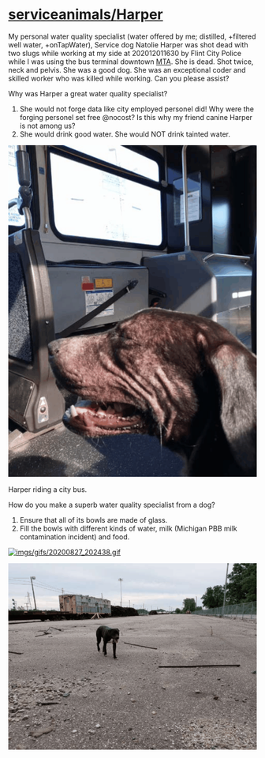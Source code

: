 <link rel="prerender" href="https://github.com/serviceanimals/Harper/">

# [serviceanimals/](https://github.com/serviceanimals/serviceanimals.github.io)[Harper](https://github.com/serviceanimals/Harper)

My personal water quality specialist (water offered by me; distilled, +filtered well water, +onTapWater), Service dog Natolie Harper was shot dead with two slugs while working at my side at 202012011630 by Flint City Police while I was using the bus terminal downtown [MTA](https://mtaflint.org/).  She is dead.  Shot twice, neck and pelvis.  She was a good dog.  She was an exceptional coder and skilled worker who was killed while working.  Can you please assist?

Why was Harper a great water quality specialist?
1. She would not forge data like city employed personel did!  Why were the forging personel set free @nocost?  Is this why my friend canine Harper is not among us?
1. She would drink good water.  She would NOT drink tainted water.

[![imgs/gifs/20200731_094412.gif](https://github.com/serviceanimals/Harper/raw/master/imgs/gifs/20200731_094412.gif)](https://github.com/serviceanimals/Harper/raw/master/imgs/gifs/20200731_094412.gif)

Harper riding a city bus.

How do you make a superb water quality specialist from a dog?

1.  Ensure that all of its bowls are made of glass.
1.  Fill the bowls with different kinds of water, milk (Michigan PBB milk contamination incident) and food.

[![imgs/gifs/20200827_202438.gif](https://github.com/serviceanimals/Harper/raw/master/imgs/gifs/20200827_202438.gif)](https://github.com/serviceanimals/Harper/raw/master/imgs/gifs/20200827_202438.gif)

[![imgs/gifs/20200801_113933.gif](https://github.com/serviceanimals/Harper/raw/master/imgs/gifs/20200801_113933.gif)](https://github.com/serviceanimals/Harper/raw/master/imgs/gifs/20200801_113933.gif)

<!-- [Issues at this repository](https://github.com/serviceanimals/Harper/issues)

[Pulls at this repository](https://github.com/serviceanimals/Harper/pulls)

Harper README.md EOF -->

